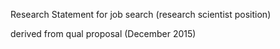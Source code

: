 Research Statement for job search (research scientist position)

derived from qual proposal (December 2015)
